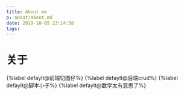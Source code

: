 ```yaml
---
title: About me
p: about/about.md
date: 2019-10-05 23:14:58
tags:
---
```

# 关于
{%label defaylt@前端切图仔%}
{%label defaylt@后端crud%}
{%label defaylt@脚本小子%}
{%label defaylt@数学太有意思了%}
